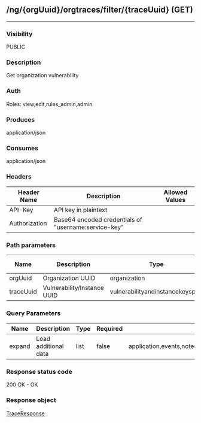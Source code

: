 ## /ng/{orgUuid}/orgtraces/filter/{traceUuid} (GET)
---
### Visibility
PUBLIC
### Description
Get organization vulnerability
### Auth
Roles: view,edit,rules_admin,admin
### Produces
application/json
### Consumes
application/json
### Headers
| Header Name | Description | Allowed Values |
| ----------- | ----------- | ----------- |
| API-Key | API key in plaintext |  |
| Authorization | Base64 encoded credentials of &quot;username:service-key&quot; |  |
### Path parameters
| Name | Description | Type | Required | Allowed Values |
| ----------- | ----------- | ----------- | ----------- | ----------- |
| orgUuid | Organization UUID | organization | true | String |
| traceUuid | Vulnerability/Instance UUID | vulnerabilityandinstancekeyspair | true | String |
### Query Parameters
| Name | Description | Type | Required | Allowed Values |
| ----------- | ----------- | ----------- | ----------- | ----------- |
| expand | Load additional data | list | false | application,events,notes,request,servers,server_environments,session_metadata,sink,vulnerability_instances,skip_links |
### Response status code
200 OK - OK
### Response object
[TraceResponse](<../../objects/TraceResponse.md>)
